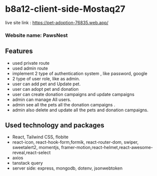 # b8a12-client-side-Mostaq27

live site link : https://pet-adoption-76835.web.app/

### Website name: PawsNest

## Features
- used private route
- used admin route
- implement 2 type of authentication system , like password, google
-  2 type of user role, like as admin.
- user can add pet and Update pet.
- user can adopt pet and donation
- user can create donation campaigns and update campaigns
- admin can manage All users.
- admin see all the pets all the donation campaigns .
- admin also delete and update all the pets and donation campaigns. 


## Used technology and packages 
- React, Tailwind CSS, flobite
- react-icon, react-hook-form,formik, react-router-dom, swiper, sweetalert2, momentjs, framer-motion,react-helmet,react-awesome-reveal,react-select 
- axios
- tanstack query
- server side: express, mongodb, dotenv, jsonwebtoken
